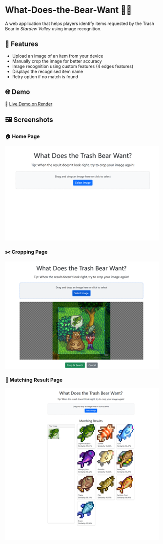 # What-Does-the-Bear-Want 🐻🌽  
A web application that helps players identify items requested by the Trash Bear in *Stardew Valley* using image recognition.

## 🎯 Features

- Upload an image of an item from your device
- Manually crop the image for better accuracy
- Image recognition using custom features (4 edges features)
- Displays the recognised item name
- Retry option if no match is found

## 🌐 Demo

🚀 [Live Demo on Render](https://svbear.onrender.com/)

## 🖼️ Screenshots

### 🏠 Home Page  
![Home Page](screenshots/Figure%203.1.png)

### ✂️ Cropping Page  
![Cropping Page](screenshots/Figure%203.2.png)

### 🧠 Matching Result Page  
![Matching Result](screenshots/Figure%203.3.png)




